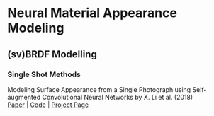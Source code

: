 # Neural Material Appearance Modeling

## (sv)BRDF Modelling

### Single Shot Methods

Modeling Surface Appearance from a Single Photograph using Self-augmented Convolutional Neural Networks by X. Li et al. (2018)<br />
[Paper](https://arxiv.org/pdf/1809.00886.pdf) | [Code](https://github.com/msraig/self-augmented-net) | [Project Page](http://msraig.info/~sanet/sanet.htm)

